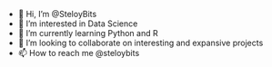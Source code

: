 - 👋 Hi, I’m @SteloyBits
- 👀 I’m interested in Data Science
- 🌱 I’m currently learning Python and R
- 💞️ I’m looking to collaborate on interesting and expansive projects
- 📫 How to reach me @steloybits

<!---
SteloyBits/SteloyBits is a ✨ special ✨ repository because its `README.md` (this file) appears on your GitHub profile.
You can click the Preview link to take a look at your changes.
--->

